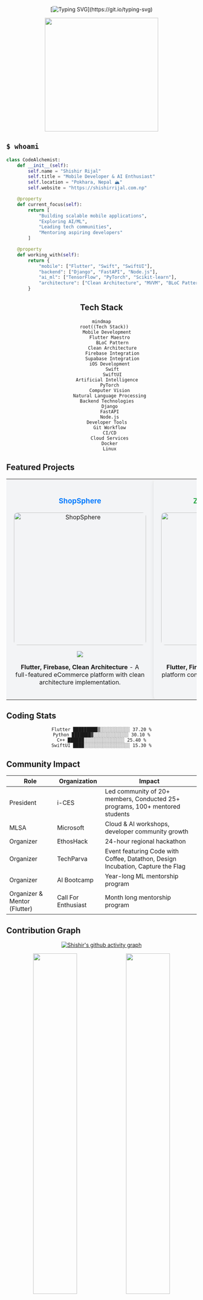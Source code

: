 <div align="center">



[![Typing SVG](https://readme-typing-svg.demolab.com?font=Fira+Code&weight=600&size=24&duration=3000&pause=1000&color=36BCF7&center=true&vCenter=true&random=false&width=500&lines=Mobile+Dev+%7C%7C+AI+Enthusiast;Community+Organizer;Turning+Coffee+into+Code;____Building+the+Future%2C+One+Commit+at+a+Time____)](https://git.io/typing-svg)
</div>

<div align="center">
  <img src="https://raw.githubusercontent.com/ShishirRijal/ShishirRijal/main/assets/developer.gif" width="300">
</div>

## `$ whoami`

```python
class CodeAlchemist:
    def __init__(self):
        self.name = "Shishir Rijal"
        self.title = "Mobile Developer & AI Enthusiast"
        self.location = "Pokhara, Nepal 🏔️"
        self.website = "https://shishirrijal.com.np"

    @property
    def current_focus(self):
        return [
            "Building scalable mobile applications",
            "Exploring AI/ML",
            "Leading tech communities",
            "Mentoring aspiring developers"
        ]

    @property
    def working_with(self):
        return {
            "mobile": ["Flutter", "Swift", "SwiftUI"],
            "backend": ["Django", "FastAPI", "Node.js"],
            "ai_ml": ["TensorFlow", "PyTorch", "Scikit-learn"],
            "architecture": ["Clean Architecture", "MVVM", "BLoC Pattern"]
        }
```

<div align="center">

## Tech Stack

```mermaid
mindmap
  root((Tech Stack))
    Mobile Development
      Flutter Maestro
        BLoC Pattern
        Clean Architecture
        Firebase Integration
        Supabase Integration
      iOS Development
        Swift
        SwiftUI
    Artificial Intelligence
      PyTorch
      Computer Vision
      Natural Language Processing
    Backend Technologies
      Django
      FastAPI
      Node.js
    Developer Tools
      Git Workflow
      CI/CD
      Cloud Services
      Docker
      Linux
```

</div>

## Featured Projects

<div align="center">

  <table>
    <tr>
      <td width="45%" style="padding: 20px; text-align: center; background: #f3f4f6; border-radius: 10px; box-shadow: 0 2px 10px rgba(0, 0, 0, 0.1);">
        <h3 style="color: #007bff;">ShopSphere</h3>
        <a href="https://github.com/ShishirRijal/ShopSphere" target="_blank">
          <img src="https://raw.githubusercontent.com/ShishirRijal/ShishirRijal/main/assets/shopsphere.gif" width="350" alt="ShopSphere" style="border-radius: 10px; transition: transform 0.3s ease;"/>
        </a>
        <p>
          <a href="https://github.com/ShishirRijal/ShopSphere" target="_blank">
            <img src="https://img.shields.io/badge/CODE-ff9?style=for-the-badge&logo=github&logoColor=black"/>
          </a>
        </p>
        <p><strong>Flutter, Firebase, Clean Architecture</strong> - A full-featured eCommerce platform with clean architecture implementation.</p>
      </td>
      <td width="45%" style="padding: 20px; text-align: center; background: #f3f4f6; border-radius: 10px; box-shadow: 0 2px 10px rgba(0, 0, 0, 0.1);">
        <h3 style="color: #28a745;">Zero Waste Kitchen</h3>
        <a href="https://github.com/ShishirRijal/Zero-Waste-Kitchen-Flutter" target="_blank">
          <img src="https://raw.githubusercontent.com/ShishirRijal/ShishirRijal/main/assets/zerowaste.gif" width="350" alt="Zero Waste Kitchen" style="border-radius: 10px; transition: transform 0.3s ease;"/>
        </a>
        <p>
          <a href="https://github.com/ShishirRijal/Zero-Waste-Kitchen-Flutter" target="_blank">
            <img src="https://img.shields.io/badge/CODE-ff9?style=for-the-badge&logo=github&logoColor=black"/>
          </a>
        </p>
        <p><strong>Flutter, Firebase, Provider</strong> - Social impact platform connecting food donors with those in need.</p>
      </td>
    </tr>
  </table>

</div>


## Coding Stats

<div align="center">

<!--START_SECTION:waka-->
```text
Flutter █████████▒░░░░░░░░░░░ 37.20 %
Python ███████▓░░░░░░░░░░░░░ 30.10 %
C++ ██████░░░░░░░░░░░░░░░ 25.40 %
SwiftUI ████░░░░░░░░░░░░░░░░░ 15.30 %
```
<!--END_SECTION:waka-->

</div>

## Community Impact

<div align="center">

| Role | Organization | Impact |
|------|-------------|---------|
| President | i-CES | Led community of 20+ members, Conducted 25+ programs, 100+ mentored students |
| MLSA | Microsoft | Cloud & AI workshops, developer community growth |
| Organizer | EthosHack | 24-hour regional hackathon |
| Organizer | TechParva | Event featuring Code with Coffee, Datathon, Design Incubation, Capture the Flag |
| Organizer | AI Bootcamp | Year-long ML mentorship program |
| Organizer & Mentor (Flutter) | Call For Enthusiast | Month long mentorship program|

</div>


## Contribution Graph

<div align="center">

[![Shishir's github activity graph](https://github-readme-activity-graph.vercel.app/graph?username=ShishirRijal&theme=tokyo-night)](https://github.com/ashutosh00710/github-readme-activity-graph)

<p align="center">
  <img width="48%" src="https://github-readme-stats.vercel.app/api?username=ShishirRijal&show_icons=true&theme=tokyonight" />
  <img width="48%" src="https://github-readme-streak-stats.herokuapp.com/?user=ShishirRijal&theme=tokyonight" />
</p>

</div>

## Certifications & Achievements

<div align="center">

[![Certifications](https://img.shields.io/badge/-Flutter_Clean_Architecture-02569B?style=for-the-badge&logo=flutter&logoColor=white)](https://www.udemy.com/certificate/UC-681a51c4-1d17-464b-994c-6adbe24e582a/)
[![Certifications](https://img.shields.io/badge/-Machine_Learning_Specialization-FF6B6B?style=for-the-badge&logo=coursera&logoColor=white)](https://www.coursera.org/account/accomplishments/specialization/CT67SJQJPHQQ)
[![Certifications](https://img.shields.io/badge/-Swift_Development-F05138?style=for-the-badge&logo=swift&logoColor=white)](https://linkedin.com)

</div>

## Technologies & Tools

<div align="center">

### Languages & Frameworks
[![My Skills](https://skillicons.dev/icons?i=flutter,dart,swift,python,django,fastapi,tensorflow,pytorch)](https://skillicons.dev)

### Tools & Platforms
[![Tools](https://skillicons.dev/icons?i=git,github,firebase,vscode,androidstudio,azure,docker)](https://skillicons.dev)

</div>

## Connect With Me

<div align="center">

<a href="https://shishirrijal.com.np">
  <img src="https://img.shields.io/badge/Portfolio-000000?style=for-the-badge&logo=safari&logoColor=white" />
</a>
<a href="https://linkedin.com/in/shishirrijal">
  <img src="https://img.shields.io/badge/LinkedIn-0077B5?style=for-the-badge&logo=linkedin&logoColor=white" />
</a>
<a href="mailto:ccrrizal@gmail.com">
  <img src="https://img.shields.io/badge/Email-D14836?style=for-the-badge&logo=gmail&logoColor=white" />
</a>

</div>

<div align="center">

## ⚡ Fun Facts

```javascript
// Life of a developer
while (isCoding) {
    if (coffee.isEmpty()) {
        coffee.refill();
        brain.recharge();
    }
    if (bug.found()) {
        if (deepseek.hasAnswer()) {
            bug.fix();
            happiness++;
        } else if (stackoverflow.hasAnswer()) {
            bug.fix();
            happiness++;
        } else {
            coffee.drink();
            debug.harder();
        }
    }
    code.write();
    knowledge.expand();
}
```

</div>

---

<div align="center">
<img src="https://capsule-render.vercel.app/api?type=waving&color=gradient&height=100&section=footer"/>

<img src="https://raw.githubusercontent.com/ShishirRijal/ShishirRijal/main/assets/coffee-coding.gif" width="200">

*"Building tomorrow's solutions, one line of code at a time."*

</div>
